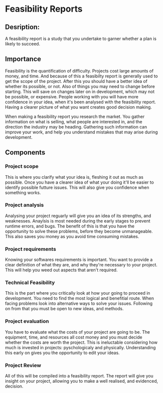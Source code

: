 # Feasibility Reports

## Desription:
A feasibility report is a study that you undertake to garner whether a plan is likely to succeed.

## Importance

Feasibility is the quantification of difficulty. Projects cost large amounts of money, and time. And because of this a feasibilty report is generally used to get the scope of the project. After this you should have a better idea of whether its possible, or not. Also of things you may need to change before starting. This will save on changes later on in development, which may not be possible, or expensive. People working with you will have more confidence in your idea, when it's been analysed with the feasibility report. Having a clearer picture of what you want creates good decision making.

When making a feasibility report you research the market. You gather information on what is selling, what people are interested in, and the direction the industry may be heading. Gathering such information can improve your work, and help you understand mistakes that may arise during development.

## Components

### Project scope

This is where you clarify what your idea is, fleshing it out as much as possible. Once you have a clearer idea of what your doing it'll be easier to identify possible futture issues. This will also give you confidence when something works. 

### Project analysis

Analysing your project reguarly will give you an idea of its strengths, and weaknesses. Anaylsis is most needed during the early stages to prevent runtime errors, and bugs. The benefit of this is that you have the opportunity to solve these problems, before they become unmanageable. This also saves you money as you avoid time consuming mistakes.

### Project requirements

Knowing your softwares requirements is important. You want to provide a clear definition of what they are, and why they're necessary to your project. This will help you weed out aspects that aren't required.

### Technical Feasibility

This is the part where you critically look at how your going to proceed in development. You need to find the most logical and benefitial route. When facing problems look into alternative ways to solve your issues. Following on from that you must be open to new ideas, and methods. 

### Project evaluation

You have to evaluate what the costs of your project are going to be. The equipment, time, and resources all cost money and you must decide whether the costs are worth the project. This is ineluctable considering how much is invested in projects: pyschologicaly and physically. Understanding this early on gives you the opportunity to edit your ideas.

### Project Review

All of this will be compiled into a feasibility report. The report will give you insight on your project, allowing you to make a well realised, and evidenced, decision.

